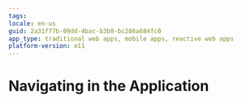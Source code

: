```yaml
---
tags: 
locale: en-us
guid: 2a31f77b-09dd-4bac-b3b8-bc286a684fc0
app_type: traditional web apps, mobile apps, reactive web apps
platform-version: o11
---
```


# Navigating in the Application
